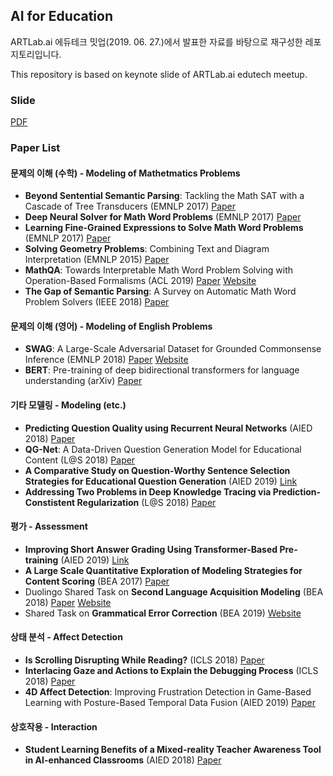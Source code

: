 ## AI for Education

ARTLab.ai 에듀테크 밋업(2019. 06. 27.)에서 발표한 자료를 바탕으로 재구성한 레포지토리입니다.

This repository is based on keynote slide of ARTLab.ai edutech meetup.

### Slide
[PDF](slide.pdf)

### Paper List
#### 문제의 이해 (수학) - Modeling of Mathetmatics Problems
- **Beyond Sentential Semantic Parsing**: Tackling the Math SAT with a Cascade of Tree Transducers (EMNLP 2017) [Paper](https://aclanthology.info/pdf/D/D17/D17-1083.pdf)
- **Deep Neural Solver for Math Word Problems** (EMNLP 2017) [Paper](https://aclanthology.info/pdf/D/D17/D17-1088.pdf)
- **Learning Fine-Grained Expressions to Solve Math Word Problems** (EMNLP 2017) [Paper](https://aclanthology.info/pdf/D/D17/D17-1084.pdf)
- **Solving Geometry Problems**: Combining Text and Diagram Interpretation (EMNLP 2015) [Paper](https://www.aclweb.org/anthology/D15-1171)
- **MathQA**: Towards Interpretable Math Word Problem Solving with Operation-Based Formalisms (ACL 2019) [Paper](https://arxiv.org/pdf/1905.13319) [Website](https://math-qa.github.io/math-QA/)
- **The Gap of Semantic Parsing**: A Survey on Automatic Math Word Problem Solvers (IEEE 2018) [Paper](https://arxiv.org/pdf/1808.07290)

#### 문제의 이해 (영어) - Modeling of English Problems
- **SWAG**: A Large-Scale Adversarial Dataset for Grounded Commonsense Inference (EMNLP 2018) [Paper](https://arxiv.org/pdf/1808.05326) [Website](https://rowanzellers.com/swag/)
- **BERT**: Pre-training of deep bidirectional transformers for language understanding (arXiv) [Paper](https://arxiv.org/pdf/1810.04805.pdf?fbclid=IwAR3FQiWQzP7stmPWZ4kzrGmiUaN81UpiNeq4GWthrxmwgX0B9f1CvuXJC2E)

#### 기타 모델링 - Modeling (etc.)
- **Predicting Question Quality using Recurrent Neural Networks** (AIED 2018) [Paper](https://www.researchgate.net/profile/Mihai_Dascalu/publication/325849455_Predicting_Question_Quality_Using_Recurrent_Neural_Networks/links/5b3a98b94585150d23f1d0f2/Predicting-Question-Quality-Using-Recurrent-Neural-Networks.pdf)
- **QG-Net**: A Data-Driven Question Generation Model for Educational Content (L@S 2018) [Paper](https://par.nsf.gov/servlets/purl/10073281)
- **A Comparative Study on Question-Worthy Sentence Selection Strategies for Educational Question Generation** (AIED 2019) [Link](https://link.springer.com/chapter/10.1007/978-3-030-23204-7_6)
- **Addressing Two Problems in Deep Knowledge Tracing via Prediction-Constistent Regularization** (L@S 2018) [Paper](https://arxiv.org/pdf/1806.02180)

#### 평가 - Assessment
- **Improving Short Answer Grading Using Transformer-Based Pre-training** (AIED 2019) [Link](https://link.springer.com/chapter/10.1007/978-3-030-23204-7_39)
- **A Large Scale Quantitative Exploration of Modeling Strategies for Content Scoring** (BEA 2017) [Paper](https://www.aclweb.org/anthology/W17-5052)
- Duolingo Shared Task on **Second Language Acquisition Modeling** (BEA 2018) [Paper](https://www.aclweb.org/anthology/W18-0506) [Website](http://sharedtask.duolingo.com/)
- Shared Task on **Grammatical Error Correction** (BEA 2019) [Website](https://www.cl.cam.ac.uk/research/nl/bea2019st/)

#### 상태 분석 - Affect Detection
- **Is Scrolling Disrupting While Reading?** (ICLS 2018) [Paper](https://repository.isls.org/bitstream/1/497/1/18.pdf)
- **Interlacing Gaze and Actions to Explain the Debugging Process** (ICLS 2018) [Paper](https://www.researchgate.net/profile/Michail_Giannakos2/publication/327212550_Interlacing_Gaze_and_Actions_to_Explain_the_Debugging_Process/links/5b806eef92851c1e122f9bf1/Interlacing-Gaze-and-Actions-to-Explain-the-Debugging-Process.pdf)
- **4D Affect Detection**: Improving Frustration Detection in Game-Based Learning with Posture-Based Temporal Data Fusion (AIED 2019) [Paper](http://www.upenn.edu/learninganalytics/ryanbaker/AIED2019_paper_194.pdf)

#### 상호작용 - Interaction
- **Student Learning Benefits of a Mixed-reality Teacher Awareness Tool in AI-enhanced Classrooms** (AIED 2018) [Paper](http://kenholstein.com/AIED_2018_TeacherAI_Experiment.pdf)
